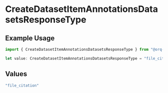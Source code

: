 # CreateDatasetItemAnnotationsDatasetsResponseType

## Example Usage

```typescript
import { CreateDatasetItemAnnotationsDatasetsResponseType } from "@orq-ai/node/models/operations";

let value: CreateDatasetItemAnnotationsDatasetsResponseType = "file_citation";
```

## Values

```typescript
"file_citation"
```